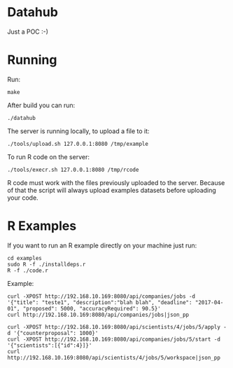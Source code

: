 # Datahub

Just a POC :-)

# Running

Run:

```
make
```

After build you can run:

```
./datahub
```

The server is running locally, to upload a file to it:

```
./tools/upload.sh 127.0.0.1:8080 /tmp/example
```

To run R code on the server:

```
./tools/execr.sh 127.0.0.1:8080 /tmp/rcode
```

R code must work with the files previously uploaded
to the server. Because of that the script will always
upload examples datasets before uploading your code.


# R Examples

If you want to run an R example directly on your machine just run:

```
cd examples
sudo R -f ./installdeps.r
R -f ./code.r
```

Example:
```
curl -XPOST http://192.168.10.169:8080/api/companies/jobs -d '{"title": "teste1", "description":"blah blah", "deadline": "2017-04-01", "proposed": 5000, "accuracyRequired": 90.5}'
curl http://192.168.10.169:8080/api/companies/jobs|json_pp

curl -XPOST http://192.168.10.169:8080/api/scientists/4/jobs/5/apply -d '{"counterproposal": 1000}'
curl -XPOST http://192.168.10.169:8080/api/companies/jobs/5/start -d '{"scientists":[{"id":4}]}'
curl http://192.168.10.169:8080/api/scientists/4/jobs/5/workspace|json_pp
```

